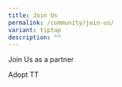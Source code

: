 ```yaml
---
title: Join Us
permalink: /community/join-us/
variant: tiptap
description: ""
---
```

<p>Join Us as a partner</p><p></p><p>Adopt TT</p>